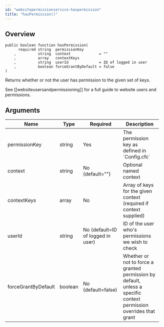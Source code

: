 ```yaml
---
id: "websitepermissionservice-haspermission"
title: "hasPermission()"
---
```



## Overview




```luceescript
public boolean function hasPermission(
      required string  permissionKey      
    ,          string  context             = ""
    ,          array   contextKeys        
    ,          string  userId              = ID of logged in user
    ,          boolean forceGrantByDefault = false
)
```

Returns whether or not the user has permission to the given
set of keys.


See [[websiteusersandpermissioning]] for a full guide to website users and permissions.

## Arguments


<div class="table-responsive"><table class="table"><thead><tr><th>Name</th><th>Type</th><th>Required</th><th>Description</th></tr></thead><tbody><tr><td>permissionKey</td><td>string</td><td>Yes</td><td>The permission key as defined in `Config.cfc`</td></tr><tr><td>context</td><td>string</td><td>No (default="")</td><td>Optional named context</td></tr><tr><td>contextKeys</td><td>array</td><td>No</td><td>Array of keys for the given context (required if context supplied)</td></tr><tr><td>userId</td><td>string</td><td>No (default=ID of logged in user)</td><td>ID of the user who's permissions we wish to check</td></tr><tr><td>forceGrantByDefault</td><td>boolean</td><td>No (default=false)</td><td>Whether or not to force a granted permission by default, unless a specific context permission overrides that grant</td></tr></tbody></table></div>